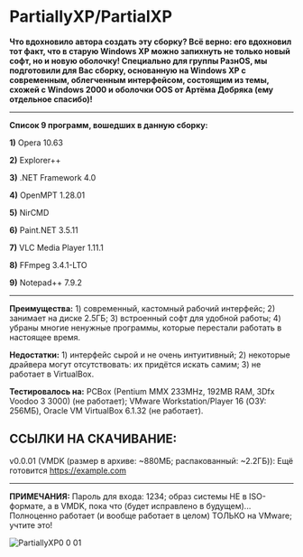# PartiallyXP/PartialXP

**Что вдохновило автора создать эту сборку? Всё верно: его вдохновил тот факт, что в старую Windows XP можно запихнуть не только новый софт, но и новую оболочку!
Специально для группы РазнOS, мы подготовили для Вас сборку, основанную на Windows XP с современным, облегченным интерфейсом, состоящим из темы, схожей с Windows 2000 и оболочки OOS от Артёма Добряка (ему отдельное спасибо)!**

--------------------
**Список 9 программ, вошедших в данную сборку:**

**1)** Opera 10.63

**2)** Explorer++

**3)** .NET Framework 4.0

**4)** OpenMPT 1.28.01

**5)** NirCMD

**6)** Paint.NET 3.5.11

**7)** VLC Media Player 1.11.1

**8)** FFmpeg 3.4.1-LTO

**9)** Notepad++ 7.9.2

-------------------------
**Преимущества:** 1) современный, кастомный рабочий интерфейc; 2) занимает на диске 2.5ГБ; 3) встроенный софт для удобной работы; 4) убраны многие ненужные программы, которые перестали работать в настоящее время.

**Недостатки:** 1) интерфейс сырой и не очень интуитивный; 2) некоторые драйвера могут отсутствовать: их придётся искать самим; 3) не работает в VirtualBox.


**Тестировалось на:** PCBox (Pentium MMX 233MHz, 192MB RAM, 3Dfx Voodoo 3 3000) (не работает); VMware Workstation/Player 16 (ОЗУ: 256МБ), Oracle VM VirtualBox 6.1.32 (не работает).


**ССЫЛКИ НА СКАЧИВАНИЕ:** 
--------------------------------------
v0.0.01 (VMDK (размер в архиве: ~880МБ; распакованный: ~2.2ГБ)): Ещё готовится https://example.com

--------------------------------------


**ПРИМЕЧАНИЯ:** Пароль для входа: 1234; образ системы НЕ в ISO-формате, а в VMDK, пока что (будет исправлено в будущем)... Полноценно работает (и вообще работает в целом) ТОЛЬКО на VMware; учтите это!


![PartiallyXP0 0 01](https://user-images.githubusercontent.com/74654571/171841659-9a5e0ba4-caf0-4e19-a435-241d059e5288.png)
